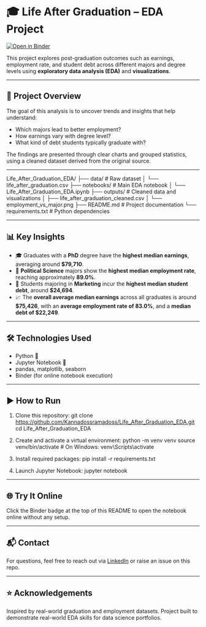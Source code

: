 # 🎓 Life After Graduation – EDA Project

[![Open in Binder](https://mybinder.org/badge_logo.svg)](https://mybinder.org/v2/gh/Kannadossramadoss/Life_After_Graduation_EDA/HEAD)

This project explores post-graduation outcomes such as earnings, employment rate, and student debt across different majors and degree levels using **exploratory data analysis (EDA)** and **visualizations**.

---

## 📌 Project Overview

The goal of this analysis is to uncover trends and insights that help understand:

- Which majors lead to better employment?
- How earnings vary with degree level?
- What kind of debt students typically graduate with?

The findings are presented through clear charts and grouped statistics, using a cleaned dataset derived from the original source.

---

Life_After_Graduation_EDA/
├── data/                         # Raw dataset
│   └── life_after_graduation.csv
├── notebooks/                    # Main EDA notebook
│   └── Life_After_Graduation_EDA.ipynb
├── outputs/                      # Cleaned data and visualizations
│   ├── life_after_graduation_cleaned.csv
│   └── employment_vs_major.png
├── README.md                     # Project documentation
└── requirements.txt              # Python dependencies

---

## 📊 Key Insights

- 🎓 Graduates with a **PhD** degree have the **highest median earnings**, averaging around **\$79,710**.
- 💼 **Political Science** majors show the **highest median employment rate**, reaching approximately **89.0%**.
- 💸 Students majoring in **Marketing** incur the **highest median student debt**, around **\$24,694**.
- 📈 The **overall average median earnings** across all graduates is around **\$75,426**, with an **average employment rate of 83.0%**, and a **median debt of \$22,249**.

---

## 🛠️ Technologies Used

- Python 🐍
- Jupyter Notebook 📓
- pandas, matplotlib, seaborn
- Binder (for online notebook execution)

---

## ▶️ How to Run

1. Clone this repository:
   git clone https://github.com/Kannadossramadoss/Life_After_Graduation_EDA.git
   cd Life_After_Graduation_EDA

2. Create and activate a virtual environment:
   python -m venv venv
   source venv/bin/activate  # On Windows: venv\Scripts\activate

3. Install required packages:
   pip install -r requirements.txt

4. Launch Jupyter Notebook:
   jupyter notebook

---

## 🌐 Try It Online
Click the Binder badge at the top of this README to open the notebook online without any setup.

---

## 📬 Contact
For questions, feel free to reach out via [LinkedIn](https://www.linkedin.com/in/kannadoss-ramadoss/) or raise an issue on this repo.

---

## ⭐ Acknowledgements
Inspired by real-world graduation and employment datasets. Project built to demonstrate real-world EDA skills for data science portfolios.
